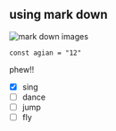 ## using mark down
![mark down images](http://4.bp.blogspot.com/--dRx8XMy1ps/UhXIzuoZbJI/AAAAAAAAFnY/Cbjd-IzglPw/s400/Cute-Animals-Wallpaper-2.jpg)
```
const agian = "12"
```
phew!!
- [x] sing
- [ ] dance
- [ ] jump
- [ ] fly
